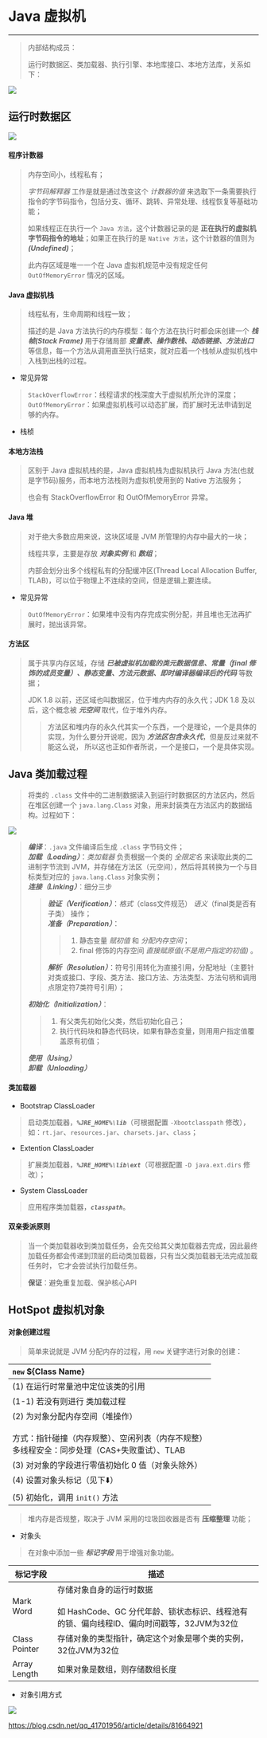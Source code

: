 # Java 虚拟机

-----

> 内部结构成员：
> 
> 运行时数据区、类加载器、执行引擎、本地库接口、本地方法库，关系如下：

![](./resource/jvm-structure.png)

## 运行时数据区

![](./resource/jvm-run.mem.jpg)

#### 程序计数器

> 内存空间小，线程私有；
> 
> *字节码解释器* 工作是就是通过改变这个 *计数器的值* 来选取下一条需要执行指令的字节码指令，包括分支、循环、跳转、异常处理、线程恢复等基础功能；
> 
> 如果线程正在执行一个 `Java 方法`，这个计数器记录的是 **正在执行的虚拟机字节码指令的地址**；如果正在执行的是 `Native 方法`，这个计数器的值则为 ***(Undefined)***；
> 
> 此内存区域是唯一一个在 Java 虚拟机规范中没有规定任何 `OutOfMemoryError` 情况的区域。

#### Java 虚拟机栈

> 线程私有，生命周期和线程一致；
> 
> 描述的是 Java 方法执行的内存模型：每个方法在执行时都会床创建一个 ***栈帧(Stack Frame)*** 用于存储局部 ***变量表、操作数栈、动态链接、方法出口*** 等信息，每一个方法从调用直至执行结束，就对应着一个栈帧从虚拟机栈中入栈到出栈的过程。

- 常见异常

> `StackOverflowError`：线程请求的栈深度大于虚拟机所允许的深度；<br>
> `OutOfMemoryError`：如果虚拟机栈可以动态扩展，而扩展时无法申请到足够的内存。

- 栈桢


#### 本地方法栈

> 区别于 Java 虚拟机栈的是，Java 虚拟机栈为虚拟机执行 Java 方法(也就是字节码)服务，而本地方法栈则为虚拟机使用到的 Native 方法服务；
> 
> 也会有 StackOverflowError 和 OutOfMemoryError 异常。

#### Java 堆

> 对于绝大多数应用来说，这块区域是 JVM 所管理的内存中最大的一块；
> 
> 线程共享，主要是存放 ***对象实例*** 和 ***数组***；
> 
> 内部会划分出多个线程私有的分配缓冲区(Thread Local Allocation Buffer, TLAB)，可以位于物理上不连续的空间，但是逻辑上要连续。

- 常见异常

> `OutOfMemoryError`：如果堆中没有内存完成实例分配，并且堆也无法再扩展时，抛出该异常。


#### 方法区

> 属于共享内存区域，存储 ***已被虚拟机加载的类元数据信息、常量（final 修饰的成员变量）、静态变量、方法元数据、即时编译器编译后的代码*** 等数据；
> 
> JDK 1.8 以前，还区域也叫数据区，位于堆内内存的永久代；JDK 1.8 及以后，这个概念被 ***元空间*** 取代，位于堆外内存。
>> 方法区和堆内存的永久代其实一个东西，一个是理论，一个是具体的实现，为什么要分开说呢，因为 ***方法区包含永久代***，但是反过来就不能这么说， 所以这也正如作者所说，一个是接口，一个是具体实现。

## Java 类加载过程

> 将类的 `.class` 文件中的二进制数据读入到运行时数据区的方法区内，然后在堆区创建一个  `java.lang.Class` 对象，用来封装类在方法区内的数据结构。过程如下：

![](./resource/class-load.png)

> ***编译***：`.java` 文件编译后生成 `.class` 字节码文件； <br>
> ***加载（Loading）***：*类加载器* 负责根据一个类的 *全限定名* 来读取此类的二进制字节流到 JVM，并存储在方法区（元空间），然后将其转换为一个与目标类型对应的 `java.lang.Class` 对象实例； <br>
> ***连接（Linking）***：细分三步
>> ***验证（Verification）***：*格式*（class文件规范） *语义*（final类是否有子类） 操作； <br>
>> ***准备（Preparation）***：
>>> 1. 静态变量 *赋初值* 和 *分配内存空间*；
>>> 2. final 修饰的内存空间 *直接赋原值(不是用户指定的初值)* 。
>>
>> ***解析（Resolution）***：符号引用转化为直接引用，分配地址（主要针对类或接口、字段、类方法、接口方法、方法类型、方法句柄和调用点限定符7类符号引用）；
>
> ***初始化（Initialization）***：
>> 1. 有父类先初始化父类，然后初始化自己；
>> 2. 执行代码块和静态代码块，如果有静态变量，则用用户指定值覆盖原有初值；
>
> ***使用（Using）*** <br>
> ***卸载（Unloading）***

#### 类加载器

- Bootstrap ClassLoader

> 启动类加载器，***`%JRE_HOME%\lib`***（可根据配置 `-Xbootclasspath` 修改），如：`rt.jar`、`resources.jar`、`charsets.jar`、`class`；

- Extention ClassLoader

> 扩展类加载器，***`%JRE_HOME%\lib\ext`***（可根据配置 `-D java.ext.dirs` 修改）；

- System ClassLoader

> 应用程序类加载器，***`classpath`***。

#### 双亲委派原则

> 当一个类加载器收到类加载任务，会先交给其父类加载器去完成，因此最终加载任务都会传递到顶层的启动类加载器，只有当父类加载器无法完成加载任务时， 它才会尝试执行加载任务。
> 
> **保证**：避免重复加载、保护核心API

## HotSpot 虚拟机对象

#### 对象创建过程

> 简单来说就是 JVM 分配内存的过程，用 `new` 关键字进行对象的创建：
>
> 

| `new` ${Class Name}  | 
|  :---- |
| (1) 在运行时常量池中定位该类的引用 | 
| (1-1) 若没有则进行 类加载过程 |
| (2) 为对象分配内存空间（堆操作）<br><br> 方式：指针碰撞（内存规整）、空闲列表（内存不规整）<br> 多线程安全：同步处理（CAS+失败重试）、TLAB |
| (3) 对对象的字段进行零值初始化 0 值（对象头除外）|
| (4) 设置对象头标记（见下⬇️） |
| (5) 初始化，调用 `init()` 方法 |

> 堆内存是否规整，取决于 JVM 采用的垃圾回收器是否有 **压缩整理** 功能；
> 

- 对象头

> 在对象中添加一些 ***标记字段*** 用于增强对象功能。

| 标记字段| 描述 |
| ---- | ---- |
| Mark Word | 存储对象自身的运行时数据 <br><br> 如 HashCode、GC 分代年龄、锁状态标识、线程池有的锁、偏向线程ID、偏向时间戳等，32JVM为32位 |
| Class Pointer | 存储对象的类型指针，确定这个对象是哪个类的实例，32位JVM为32位 |
| Array Length | 如果对象是数组，则存储数组长度 |

- 对象引用方式

![](./resource/obj.ref-typ.png)

https://blog.csdn.net/qq_41701956/article/details/81664921















